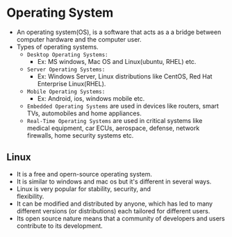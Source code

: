 # Operating System
- An operating system(OS), is a software that acts as a  a bridge between computer hardware and the computer user.
- Types of operating systems.
  - `Desktop Operating Systems:`
    - Ex: MS windows, Mac OS and Linux(ubuntu, RHEL) etc.
  - `Server Operating Systems:`
    - Ex: Windows Server, Linux distributions like 
      CentOS, Red Hat Enterprise Linux(RHEL).
  - `Mobile Operating Systems:`
    - Ex: Android, ios, windows mobile etc.
  - `Embedded Operating Systems` are used in devices like 
    routers, smart TVs, automobiles and home appliances.
  - `Real-Time Operating Systems` are used in critical 
    systems like medical equipment, car ECUs, aerospace, defense, network firewalls, home security systems etc.

## Linux
- It is a free and opern-source operating system.
- It is similar to windows and mac os but it's different in 
  several ways.
- Linux is very popular for stability, security, and   
  flexibility.
- It can be modified and distributed by anyone, which has 
  led to many different versions (or distributions) each tailored for different users.
- Its open source nature means that a community of developers 
  and users contribute to its development.